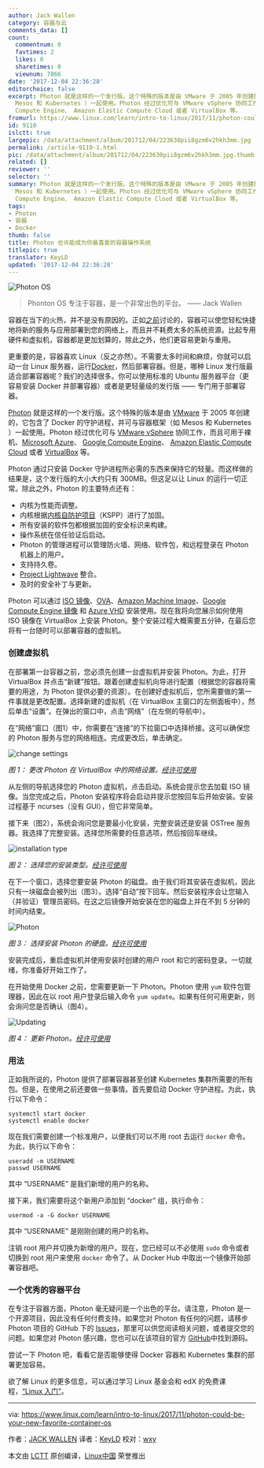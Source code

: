 ```yaml
---
author: Jack Wallen
category: 容器与云
comments_data: []
count:
  commentnum: 0
  favtimes: 2
  likes: 0
  sharetimes: 0
  viewnum: 7866
date: '2017-12-04 22:36:28'
editorchoice: false
excerpt: Photon 就是这样的一个发行版。这个特殊的版本是由 VMware 于 2005 年创建的，它包含了 Docker 的守护进程，并可与容器框架（如
  Mesos 和 Kubernetes ）一起使用。Photon 经过优化可与 VMware vSphere 协同工作，而且可用于裸机、Microsoft Azure、 Google
  Compute Engine、 Amazon Elastic Compute Cloud 或者 VirtualBox 等。
fromurl: https://www.linux.com/learn/intro-to-linux/2017/11/photon-could-be-your-new-favorite-container-os
id: 9110
islctt: true
largepic: /data/attachment/album/201712/04/223630pii8gzm6v2hkh3mm.jpg
permalink: /article-9110-1.html
pic: /data/attachment/album/201712/04/223630pii8gzm6v2hkh3mm.jpg.thumb.jpg
related: []
reviewer: ''
selector: ''
summary: Photon 就是这样的一个发行版。这个特殊的版本是由 VMware 于 2005 年创建的，它包含了 Docker 的守护进程，并可与容器框架（如
  Mesos 和 Kubernetes ）一起使用。Photon 经过优化可与 VMware vSphere 协同工作，而且可用于裸机、Microsoft Azure、 Google
  Compute Engine、 Amazon Elastic Compute Cloud 或者 VirtualBox 等。
tags:
- Photon
- 容器
- Docker
thumb: false
title: Photon 也许能成为你最喜爱的容器操作系统
titlepic: true
translator: KeyLD
updated: '2017-12-04 22:36:28'
---
```


![Photon OS](/data/attachment/album/201712/04/223630pii8gzm6v2hkh3mm.jpg "Photon OS")



> 
> Phonton OS 专注于容器，是一个非常出色的平台。 —— Jack Wallen
> 
> 
> 


容器在当下的火热，并不是没有原因的。正如[之前](https://www.linux.com/learn/intro-to-linux/2017/11/how-install-and-use-docker-linux)讨论的，容器可以使您轻松快捷地将新的服务与应用部署到您的网络上，而且并不耗费太多的系统资源。比起专用硬件和虚拟机，容器都是更加划算的，除此之外，他们更容易更新与重用。


更重要的是，容器喜欢 Linux（反之亦然）。不需要太多时间和麻烦，你就可以启动一台 Linux 服务器，运行[Docker](https://www.docker.com/)，然后部署容器。但是，哪种 Linux 发行版最适合部署容器呢？我们的选择很多。你可以使用标准的 Ubuntu 服务器平台（更容易安装 Docker 并部署容器）或者是更轻量级的发行版 —— 专门用于部署容器。


[Photon](https://vmware.github.io/photon/) 就是这样的一个发行版。这个特殊的版本是由 [VMware](https://www.vmware.com/) 于 2005 年创建的，它包含了 Docker 的守护进程，并可与容器框架（如 Mesos 和 Kubernetes ）一起使用。Photon 经过优化可与 [VMware vSphere](https://www.vmware.com/products/vsphere.html) 协同工作，而且可用于裸机、[Microsoft Azure](https://azure.microsoft.com/)、 [Google Compute Engine](https://cloud.google.com/compute/)、 [Amazon Elastic Compute Cloud](https://aws.amazon.com/ec2/) 或者 [VirtualBox](https://www.virtualbox.org/) 等。


Photon 通过只安装 Docker 守护进程所必需的东西来保持它的轻量。而这样做的结果是，这个发行版的大小大约只有 300MB。但这足以让 Linux 的运行一切正常。除此之外，Photon 的主要特点还有：


* 内核为性能而调整。
* 内核根据[内核自防护项目](https://kernsec.org/wiki/index.php/Kernel_Self_Protection_Project)（KSPP）进行了加固。
* 所有安装的软件包都根据加固的安全标识来构建。
* 操作系统在信任验证后启动。
* Photon 的管理进程可以管理防火墙、网络、软件包，和远程登录在 Photon 机器上的用户。
* 支持持久卷。
* [Project Lightwave](http://vmware.github.io/lightwave/) 整合。
* 及时的安全补丁与更新。


Photon 可以通过 [ISO 镜像](https://github.com/vmware/photon/wiki/Downloading-Photon-OS)、[OVA](https://github.com/vmware/photon/wiki/Downloading-Photon-OS)、[Amazon Machine Image](https://github.com/vmware/photon/wiki/Downloading-Photon-OS)、[Google Compute Engine 镜像](https://github.com/vmware/photon/wiki/Downloading-Photon-OS) 和 [Azure VHD](https://github.com/vmware/photon/wiki/Downloading-Photon-OS) 安装使用。现在我将向您展示如何使用 ISO 镜像在 VirtualBox 上安装 Photon。整个安装过程大概需要五分钟，在最后您将有一台随时可以部署容器的虚拟机。


### 创建虚拟机


在部署第一台容器之前，您必须先创建一台虚拟机并安装 Photon。为此，打开 VirtualBox 并点击“新建”按钮。跟着创建虚拟机向导进行配置（根据您的容器将需要的用途，为 Photon 提供必要的资源）。在创建好虚拟机后，您所需要做的第一件事就是更改配置。选择新建的虚拟机（在 VirtualBox 主窗口的左侧面板中），然后单击“设置”。在弹出的窗口中，点击“网络”（在左侧的导航中）。


在“网络”窗口（图1）中，你需要在“连接”的下拉窗口中选择桥接。这可以确保您的 Photon 服务与您的网络相连。完成更改后，单击确定。


![change settings](/data/attachment/album/201712/04/223630jajqateefe9hszzw.jpg "change setatings")


*图 1： 更改 Photon 在 VirtualBox 中的网络设置。[经许可使用](https://www.linux.com/licenses/category/used-permission)*


从左侧的导航选择您的 Photon 虚拟机，点击启动。系统会提示您去加载 ISO 镜像。当您完成之后，Photon 安装程序将会启动并提示您按回车后开始安装。安装过程基于 ncurses（没有 GUI），但它非常简单。


接下来（图2），系统会询问您是要最小化安装，完整安装还是安装 OSTree 服务器。我选择了完整安装。选择您所需要的任意选项，然后按回车继续。


![installation type](/data/attachment/album/201712/04/223631avqbvimavqqiwvek.jpg "Photon")


*图 2： 选择您的安装类型。[经许可使用](https://www.linux.com/licenses/category/used-permission)*


在下一个窗口，选择您要安装 Photon 的磁盘。由于我们将其安装在虚拟机，因此只有一块磁盘会被列出（图3）。选择“自动”按下回车。然后安装程序会让您输入（并验证）管理员密码。在这之后镜像开始安装在您的磁盘上并在不到 5 分钟的时间内结束。


![Photon](/data/attachment/album/201712/04/223631fs4nmgqgsqg60202.jpg "installation type")


*图 3： 选择安装 Photon 的硬盘。[经许可使用](https://www.linux.com/licenses/category/used-permission)*


安装完成后，重启虚拟机并使用安装时创建的用户 root 和它的密码登录。一切就绪，你准备好开始工作了。


在开始使用 Docker 之前，您需要更新一下 Photon。Photon 使用 `yum` 软件包管理器，因此在以 root 用户登录后输入命令 `yum update`。如果有任何可用更新，则会询问您是否确认（图4）。


![Updating](/data/attachment/album/201712/04/223631uxqi49fmz9zulhzx.jpg "Updating")


*图 4： 更新 Photon。[经许可使用](https://www.linux.com/licenses/category/used-permission)*


### 用法


正如我所说的，Photon 提供了部署容器甚至创建 Kubernetes 集群所需要的所有包。但是，在使用之前还要做一些事情。首先要启动 Docker 守护进程。为此，执行以下命令：



```
systemctl start docker
systemctl enable docker

```

现在我们需要创建一个标准用户，以便我们可以不用 root 去运行 `docker` 命令。为此，执行以下命令：



```
useradd -m USERNAME
passwd USERNAME

```

其中 “USERNAME” 是我们新增的用户的名称。


接下来，我们需要将这个新用户添加到 “docker” 组，执行命令：



```
usermod -a -G docker USERNAME

```

其中 “USERNAME” 是刚刚创建的用户的名称。


注销 root 用户并切换为新增的用户。现在，您已经可以不必使用 `sudo` 命令或者切换到 root 用户来使用 `docker` 命令了。从 Docker Hub 中取出一个镜像开始部署容器吧。


### 一个优秀的容器平台


在专注于容器方面，Photon 毫无疑问是一个出色的平台。请注意，Photon 是一个开源项目，因此没有任何付费支持。如果您对 Photon 有任何的问题，请移步 Photon 项目的 GitHub 下的 [Issues](https://github.com/vmware/photon/issues)，那里可以供您阅读相关问题，或者提交您的问题。如果您对 Photon 感兴趣，您也可以在该项目的官方 [GitHub](https://github.com/vmware/photon)中找到源码。


尝试一下 Photon 吧，看看它是否能够使得 Docker 容器和 Kubernetes 集群的部署更加容易。


欲了解 Linux 的更多信息，可以通过学习 Linux 基金会和 edX 的免费课程，[“Linux 入门”](https://training.linuxfoundation.org/linux-courses/system-administration-training/introduction-to-linux)。




---


via: <https://www.linux.com/learn/intro-to-linux/2017/11/photon-could-be-your-new-favorite-container-os>


作者：[JACK WALLEN](https://www.linux.com/users/jlwallen) 译者：[KeyLD](https://github.com/KeyLd) 校对：[wxy](https://github.com/wxy)


本文由 [LCTT](https://github.com/LCTT/TranslateProject) 原创编译，[Linux中国](https://linux.cn/) 荣誉推出